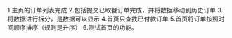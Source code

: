 1.主页的订单列表完成
2.包括提交已取餐订单完成，并将数据移动到历史订单
3.将数据进行拆分，是数据可以显示
4.首页只查找已付款订单
5.首页将订单按照时间顺序排序（规则是升序）
6.测试首页的功能。
